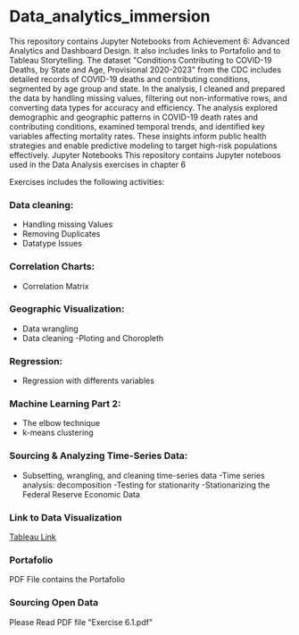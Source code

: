 # Data_analytics_immersion
This repository contains Jupyter Notebooks from Achievement 6: Advanced Analytics and Dashboard Design. It also includes links to Portafolio and to Tableau Storytelling.
The dataset "Conditions Contributing to COVID-19 Deaths, by State and Age, Provisional 2020-2023" from the CDC includes detailed records of COVID-19 deaths and contributing conditions, segmented by age group and state. In the analysis, I cleaned and prepared the data by handling missing values, filtering out non-informative rows, and converting data types for accuracy and efficiency. The analysis explored demographic and geographic patterns in COVID-19 death rates and contributing conditions, examined temporal trends, and identified key variables affecting mortality rates. These insights inform public health strategies and enable predictive modeling to target high-risk populations effectively.
Jupyter Notebooks
This repository contains Jupyter noteboos used in the Data Analysis exercises in chapter 6

Exercises includes the following activities:

 ### Data cleaning:
* Handling missing Values
* Removing Duplicates
* Datatype Issues

### Correlation Charts:
* Correlation Matrix

### Geographic Visualization:
* Data wrangling
* Data cleaning -Ploting and Choropleth

### Regression:
* Regression with differents variables

### Machine Learning Part 2:
* The elbow technique
* k-means clustering

### Sourcing & Analyzing Time-Series Data:
* Subsetting, wrangling, and cleaning time-series data -Time series analysis: decomposition -Testing for stationarity -Stationarizing the Federal Reserve Economic Data

### Link to Data Visualization 
[Tableau Link](https://public.tableau.com/app/profile/manisha.tomar/viz/Exercise6_7CreatingDataDashboards_17260148663490/Story1)

### Portafolio
PDF File contains the Portafolio

### Sourcing Open Data
Please Read PDF file "Exercise 6.1.pdf"
